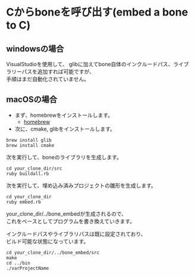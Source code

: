 # Cからboneを呼び出す(embed a bone to C)
## windowsの場合
VisualStudioを使用して、
glibに加えてbone自体のインクルードパス、ライブラリーパスを追加すれば可能ですが、  
手順はまだ自動化されていません。

## macOSの場合
* まず、homebrewをインストールします。
    * [homebrew](https://brew.sh/index_ja.html)
* 次に、cmake, glibをインストールします。
````
brew install glib
brew install cmake
````
次を実行して、boneのライブラリを生成します。
````
cd your_clone_dir/src
ruby buildall.rb
````
次を実行して、埋め込み済みプロジェクトの雛形を生成します。
````
cd your_clone_dir
ruby embed.rb
````
your_clone_dir/../bone_embedが生成されるので、  
これをベースとしてプログラムを書き換えていきます。  

インクルードパスやライブラリパスは既に設定されており、  
ビルド可能な状態になっています。
````
cd your_clone_dir/../bone_embed/src
make
cd ../bin
./varProjectName
````